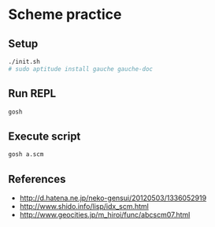 # Scheme practice

## Setup

```sh
./init.sh
# sudo aptitude install gauche gauche-doc
```

## Run REPL

```sh
gosh
```

## Execute script

```sh
gosh a.scm
```

## References

* http://d.hatena.ne.jp/neko-gensui/20120503/1336052919
* http://www.shido.info/lisp/idx_scm.html
* http://www.geocities.jp/m_hiroi/func/abcscm07.html
